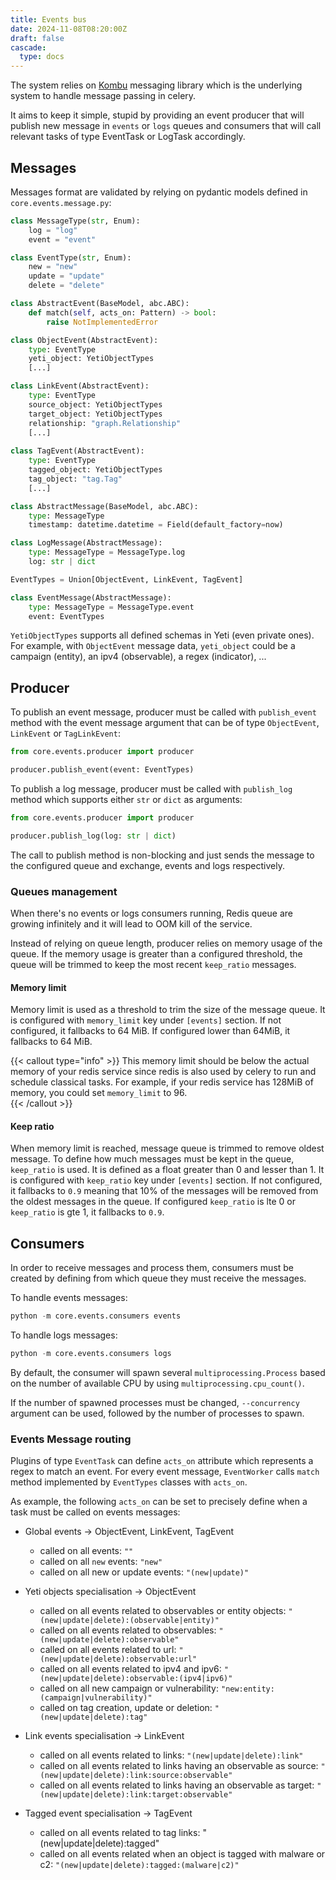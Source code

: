 ```yaml
---
title: Events bus
date: 2024-11-08T08:20:00Z
draft: false
cascade:
  type: docs
---
```


The system relies on [Kombu](https://github.com/celery/kombu) messaging library which is the underlying system to handle message passing in celery.

It aims to keep it simple, stupid by providing an event producer that will publish new message in `events` or `logs` queues and consumers that will call relevant tasks of type EventTask or LogTask accordingly. 

## Messages

Messages format are validated by relying on pydantic models defined in `core.events.message.py`:

```python
class MessageType(str, Enum):
    log = "log"
    event = "event"

class EventType(str, Enum):
    new = "new"
    update = "update"
    delete = "delete"

class AbstractEvent(BaseModel, abc.ABC):
    def match(self, acts_on: Pattern) -> bool:
        raise NotImplementedError

class ObjectEvent(AbstractEvent):
    type: EventType
    yeti_object: YetiObjectTypes
    [...]

class LinkEvent(AbstractEvent):
    type: EventType
    source_object: YetiObjectTypes
    target_object: YetiObjectTypes
    relationship: "graph.Relationship"
    [...]
    
class TagEvent(AbstractEvent):
    type: EventType
    tagged_object: YetiObjectTypes
    tag_object: "tag.Tag"
    [...]

class AbstractMessage(BaseModel, abc.ABC):
    type: MessageType
    timestamp: datetime.datetime = Field(default_factory=now)

class LogMessage(AbstractMessage):
    type: MessageType = MessageType.log
    log: str | dict

EventTypes = Union[ObjectEvent, LinkEvent, TagEvent]

class EventMessage(AbstractMessage):
    type: MessageType = MessageType.event
    event: EventTypes
```

`YetiObjectTypes` supports all defined schemas in Yeti (even private ones). For example, with `ObjectEvent` message data, `yeti_object` could be a campaign (entity), an ipv4 (observable), a regex (indicator), ...  

## Producer 

To publish an event message, producer must be called with `publish_event` method with the event message argument that can be of type `ObjectEvent`, `LinkEvent` or `TagLinkEvent`:

```python
from core.events.producer import producer

producer.publish_event(event: EventTypes)
```

To publish a log message, producer must be called with `publish_log` method which supports either `str` or `dict` as arguments:

```python
from core.events.producer import producer

producer.publish_log(log: str | dict)
```

The call to publish method is non-blocking and just sends the message to the configured queue and exchange, events and logs respectively.

### Queues management

When there's no events or logs consumers running, Redis queue are growing infinitely and it will lead to OOM kill of the service.

Instead of relying on queue length, producer relies on memory usage of the queue. If the memory usage is greater than a configured threshold, the queue will be trimmed to keep the most recent `keep_ratio` messages.

#### Memory limit

Memory limit is used as a threshold to trim the size of the message queue. It is configured with `memory_limit` key under `[events]` section. If not configured, it fallbacks to 64 MiB. If configured lower than 64MiB, it fallbacks to 64 MiB.

{{< callout type="info" >}}
This memory limit should be below the actual memory of your redis service since redis is also used by celery to run and schedule classical tasks. For example, if your redis service has 128MiB of memory, you could set `memory_limit` to 96.  
{{< /callout >}}

#### Keep ratio

When memory limit is reached, message queue is trimmed to remove oldest message. To define how much messages must be kept in the queue, `keep_ratio` is used. It is defined as a float greater than 0 and lesser than 1. It is configured with `keep_ratio` key under `[events]` section. If not configured, it fallbacks to `0.9` meaning that 10% of the messages will be removed from the oldest messages in the queue. If configured `keep_ratio` is lte 0 or `keep_ratio` is gte 1, it fallbacks to `0.9`.

## Consumers

In order to receive messages and process them, consumers must be created by defining from which queue they must receive the messages.

To handle events messages:

```python
python -m core.events.consumers events
```

To handle logs messages:

```python
python -m core.events.consumers logs
```

By default, the consumer will spawn several `multiprocessing.Process` based on the number of available CPU by using `multiprocessing.cpu_count()`. 

If the number of spawned processes must be changed, `--concurrency` argument can be used, followed by the number of processes to spawn.

### Events Message routing

Plugins of type `EventTask` can define `acts_on` attribute which represents a regex to match an event. For every event message, `EventWorker` calls `match` method implemented by `EventTypes` classes with `acts_on`.

As example, the following `acts_on` can be set to precisely define when a task must be called on events messages:

* Global events -> ObjectEvent, LinkEvent, TagEvent
   * called on all events: `""`
   * called on all `new` events: `"new"`
   * called on all new or update events: `"(new|update)"`

* Yeti objects specialisation -> ObjectEvent
   * called on all events related to observables or entity objects: `"(new|update|delete):(observable|entity)"`
   * called on all events related to observables: `"(new|update|delete):observable"`
   * called on all events related to url: `"(new|update|delete):observable:url"`
   * called on all events related to ipv4 and ipv6: `"(new|update|delete):observable:(ipv4|ipv6)"`
   * called on all new campaign or vulnerability: `"new:entity:(campaign|vulnerability)"`
   * called on tag creation, update or deletion: `"(new|update|delete):tag"`

* Link events specialisation -> LinkEvent
   * called on all events related to links: `"(new|update|delete):link"`
   * called on all events related to links having an observable as source: `"(new|update|delete):link:source:observable"`
   * called on all events related to links having an observable as target: `"(new|update|delete):link:target:observable"`

* Tagged event specialisation -> TagEvent
   * called on all events related to tag links: "(new|update|delete):tagged"
   * called on all events related when an object is tagged with malware or c2: `"(new|update|delete):tagged:(malware|c2)"`